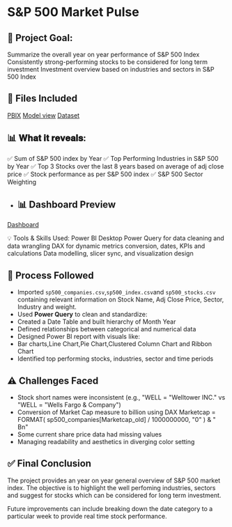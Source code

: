 # S&P 500 Market Pulse

## 🎯 Project Goal:
Summarize the overall year on year performance of S&P 500 Index
Consistently strong-performing stocks to be considered for long term investment
Investment overview based on industries and sectors in S&P 500 Index


## 📁 Files Included
<a href="https://github.com/PyKrishanu/S-P500-Market-Pulse/blob/main/S%26P%20500%20Stock.pbix">PBIX</a>
<a href="https://github.com/PyKrishanu/S-P500-Market-Pulse/blob/main/S%26P%20500%20Pulse%20Model%20View.jpg">Model view</a>
<a href="https://www.kaggle.com/datasets/andrewmvd/sp-500-stocks">Dataset</a>

## 📊 𝐖𝐡𝐚𝐭 𝐢𝐭 𝐫𝐞𝐯𝐞𝐚𝐥𝐬:
✅ Sum of S&P 500 index by Year
✅ Top Performing Industries in S&P 500 by Year
✅ Top 3 Stocks over the last 8 years based on average of adj close price
✅ Stock performance as per S&P 500 index
✅ S&P 500 Sector Weighting 

- ## 📊 Dashboard Preview
 <a href="https://github.com/PyKrishanu/S-P500-Market-Pulse/blob/main/S%26P%20500%20Pulse%20Dashboard.jpg">Dashboard</a>

💡 Tools & Skills Used:
 Power BI Desktop
 Power Query for data cleaning and data wrangling
 DAX for dynamic metrics conversion, dates, KPIs and calculations
 Data modelling, slicer sync, and visualization design

 ## 🧪 Process Followed
   - Imported `sp500_companies.csv`,`sp500_index.csv`and `sp500_stocks.csv` containing relevant information on Stock Name, Adj Close Price, Sector, Industry and weight.
   - Used **Power Query** to clean and standardize:
   - Created a Date Table and built hierarchy of Month Year 
   - Defined relationships between categorical and numerical data
   - Designed Power BI report with visuals like:
   - Bar charts,Line Chart,Pie Chart,Clustered Column Chart and Ribbon Chart
   - Identified top performing stocks, industries, sector and time periods
 
## ⚠️ Challenges Faced
- Stock short names were inconsistent (e.g., "WELL = "Welltower INC." vs "WELL = "Wells Fargo & Company")
- Conversion of Market Cap measure to billion using DAX Marketcap = 
FORMAT(
    sp500_companies[Marketcap_old] / 1000000000, 
    "0"
) & " Bn"
- Some current share price data had missing values
- Managing readability and aesthetics in diverging color setting

 
## ✅ Final Conclusion
The project provides an year on year general overview of S&P 500 market index. The objective is to highlight the well perfoming industries, sectors and suggest for stocks which can be considered for long term investment.

Future improvements can include breaking down the date category to a particular week to provide real time stock performance.
 
